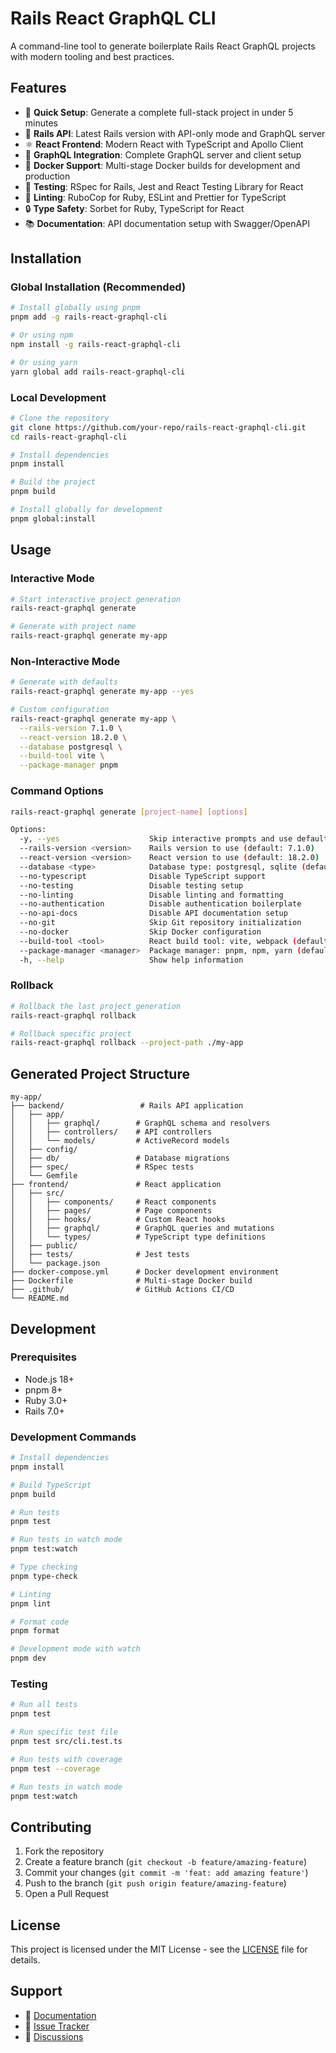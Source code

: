 # Rails React GraphQL CLI

A command-line tool to generate boilerplate Rails React GraphQL projects with modern tooling and best practices.

## Features

- 🚀 **Quick Setup**: Generate a complete full-stack project in under 5 minutes
- 🔧 **Rails API**: Latest Rails version with API-only mode and GraphQL server
- ⚛️ **React Frontend**: Modern React with TypeScript and Apollo Client
- 🔗 **GraphQL Integration**: Complete GraphQL server and client setup
- 🐳 **Docker Support**: Multi-stage Docker builds for development and production
- 🧪 **Testing**: RSpec for Rails, Jest and React Testing Library for React
- 📝 **Linting**: RuboCop for Ruby, ESLint and Prettier for TypeScript
- 🔒 **Type Safety**: Sorbet for Ruby, TypeScript for React
- 📚 **Documentation**: API documentation setup with Swagger/OpenAPI

## Installation

### Global Installation (Recommended)

```bash
# Install globally using pnpm
pnpm add -g rails-react-graphql-cli

# Or using npm
npm install -g rails-react-graphql-cli

# Or using yarn
yarn global add rails-react-graphql-cli
```

### Local Development

```bash
# Clone the repository
git clone https://github.com/your-repo/rails-react-graphql-cli.git
cd rails-react-graphql-cli

# Install dependencies
pnpm install

# Build the project
pnpm build

# Install globally for development
pnpm global:install
```

## Usage

### Interactive Mode

```bash
# Start interactive project generation
rails-react-graphql generate

# Generate with project name
rails-react-graphql generate my-app
```

### Non-Interactive Mode

```bash
# Generate with defaults
rails-react-graphql generate my-app --yes

# Custom configuration
rails-react-graphql generate my-app \
  --rails-version 7.1.0 \
  --react-version 18.2.0 \
  --database postgresql \
  --build-tool vite \
  --package-manager pnpm
```

### Command Options

```bash
rails-react-graphql generate [project-name] [options]

Options:
  -y, --yes                    Skip interactive prompts and use defaults
  --rails-version <version>    Rails version to use (default: 7.1.0)
  --react-version <version>    React version to use (default: 18.2.0)
  --database <type>            Database type: postgresql, sqlite (default: postgresql)
  --no-typescript              Disable TypeScript support
  --no-testing                 Disable testing setup
  --no-linting                 Disable linting and formatting
  --no-authentication          Disable authentication boilerplate
  --no-api-docs                Disable API documentation setup
  --no-git                     Skip Git repository initialization
  --no-docker                  Skip Docker configuration
  --build-tool <tool>          React build tool: vite, webpack (default: vite)
  --package-manager <manager>  Package manager: pnpm, npm, yarn (default: pnpm)
  -h, --help                   Show help information
```

### Rollback

```bash
# Rollback the last project generation
rails-react-graphql rollback

# Rollback specific project
rails-react-graphql rollback --project-path ./my-app
```

## Generated Project Structure

```
my-app/
├── backend/                 # Rails API application
│   ├── app/
│   │   ├── graphql/        # GraphQL schema and resolvers
│   │   ├── controllers/    # API controllers
│   │   └── models/         # ActiveRecord models
│   ├── config/
│   ├── db/                 # Database migrations
│   ├── spec/               # RSpec tests
│   └── Gemfile
├── frontend/               # React application
│   ├── src/
│   │   ├── components/     # React components
│   │   ├── pages/          # Page components
│   │   ├── hooks/          # Custom React hooks
│   │   ├── graphql/        # GraphQL queries and mutations
│   │   └── types/          # TypeScript type definitions
│   ├── public/
│   ├── tests/              # Jest tests
│   └── package.json
├── docker-compose.yml      # Docker development environment
├── Dockerfile              # Multi-stage Docker build
├── .github/                # GitHub Actions CI/CD
└── README.md
```

## Development

### Prerequisites

- Node.js 18+
- pnpm 8+
- Ruby 3.0+
- Rails 7.0+

### Development Commands

```bash
# Install dependencies
pnpm install

# Build TypeScript
pnpm build

# Run tests
pnpm test

# Run tests in watch mode
pnpm test:watch

# Type checking
pnpm type-check

# Linting
pnpm lint

# Format code
pnpm format

# Development mode with watch
pnpm dev
```

### Testing

```bash
# Run all tests
pnpm test

# Run specific test file
pnpm test src/cli.test.ts

# Run tests with coverage
pnpm test --coverage

# Run tests in watch mode
pnpm test:watch
```

## Contributing

1. Fork the repository
2. Create a feature branch (`git checkout -b feature/amazing-feature`)
3. Commit your changes (`git commit -m 'feat: add amazing feature'`)
4. Push to the branch (`git push origin feature/amazing-feature`)
5. Open a Pull Request

## License

This project is licensed under the MIT License - see the [LICENSE](LICENSE) file for details.

## Support

- 📖 [Documentation](https://github.com/your-repo/rails-react-graphql-cli/wiki)
- 🐛 [Issue Tracker](https://github.com/your-repo/rails-react-graphql-cli/issues)
- 💬 [Discussions](https://github.com/your-repo/rails-react-graphql-cli/discussions)
